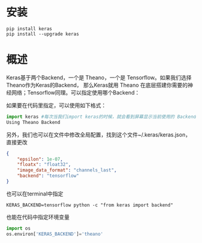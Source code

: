 # 安装

```shell
pip install keras
pip install --upgrade keras
```

# 概述

Keras基于两个Backend，一个是 Theano，一个是 Tensorflow。如果我们选择Theano作为Keras的Backend， 那么Keras就用 Theano 在底层搭建你需要的神经网络；Tensorflow同理。可以指定使用哪个Backend：

如果要在代码里指定，可以使用如下格式：

```python
import keras #每次当我们import keras的时候，就会看到屏幕显示当前使用的 Backend
Using Theano Backend
```

另外，我们也可以在文件中修改全局配置，找到这个文件~/.keras/keras.json，直接更改

```json
{
    "epsilon": 1e-07, 
    "floatx": "float32", 
    "image_data_format": "channels_last", 
    "backend": "tensorflow"
}
```

也可以在terminal中指定

```shell
KERAS_BACKEND=tensorflow python -c "from keras import backend"
```

也能在代码中指定环境变量

```python
import os
os.environ['KERAS_BACKEND']='theano'
```

